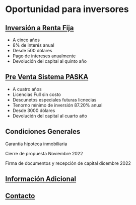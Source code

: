 # Oportunidad para inversores

## [Inversión a Renta Fija](./InversionRentaFija.md) 
* A cinco años
* 8% de interés anual
* Desde 500 dólares
* Pago de intereses anualmente
* Devolución del capital al quinto año

## [Pre Venta Sistema PASKA](./Preventa.md) 
* A cuatro años
* Licencias Full sin costo
* Descunetos especiales futuras licnecias
* Tenorno mínimo de inversión 87.20% anual
* Desde 3000 dólares
* Devolución del capital al cuarto año

## Condiciones Generales
Garantía hipoteca inmobiliaria

Cierre de propuesta Noviembre 2022

Firma de documentos y recepción de capital dicembre 2022


## [Información Adicional](./InfoAdicOportunidad.md)

## [Contacto](./Contacto.md) 
